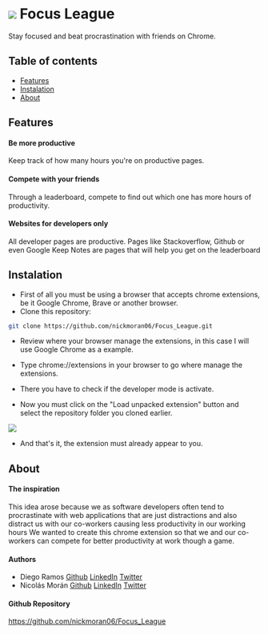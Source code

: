# <a href="https://imgur.com/eIi9NEM"><img src="https://i.imgur.com/eIi9NEM.png"></a> Focus League

Stay focused and beat procrastination with friends on Chrome.

## Table of contents
* [Features](#features)
* [Instalation](#instalation)
* [About](#about)

## Features
#### Be more productive
Keep track of how many hours you're on productive pages.
#### Compete with your friends
Through a leaderboard, compete to find out which one has more hours of productivity.
#### Websites for developers only
All developer pages are productive. Pages like Stackoverflow, Github or even Google Keep Notes are pages that will help you get on the leaderboard

## Instalation
* First of all you must be using a browser that accepts chrome extensions, be it Google Chrome, Brave or another browser.
*  Clone this repository:
```sh
git clone https://github.com/nickmoran06/Focus_League.git
```

* Review where your browser manage the extensions, in this case I will use Google Chrome as a example.

* Type chrome://extensions in your browser to go where manage the extensions.

* There you have to check if the developer mode is activate.

* Now you must click on the "Load unpacked extension"
button and select the repository folder you cloned earlier.

<a href="https://imgur.com/5FCk5EJ"><img src="https://i.imgur.com/5FCk5EJ.png"></a>

* And that's it, the extension must already appear to you.
## About
#### The inspiration
This idea arose because we as software developers often tend to procrastinate with web applications that are just distractions and also distract us with our co-workers causing less productivity in our working hours
We wanted to create this chrome extension so that we and our co-workers can compete for better productivity at work though a game.
#### Authors
 - Diego Ramos [Github](https://github.com/DiegoRmsR) [LinkedIn](https://www.linkedin.com/in/diego-ramos-266069188/) [Twitter](https://twitter.com/Imdiegoramoss)
 - Nicolás Morán [Github](https://github.com/nickmoran06) [LinkedIn](https://www.linkedin.com/in/nicol%C3%A1s-esteban-mor%C3%A1n-pulido-31b667188/) [Twitter](https://twitter.com/nickmoran06)
 #### Github Repository
 https://github.com/nickmoran06/Focus_League

